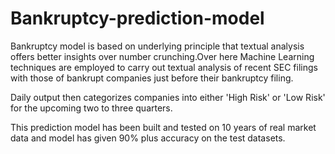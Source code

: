 # Bankruptcy-prediction-model
Bankruptcy model is based on underlying principle that textual analysis offers better insights over number crunching.Over here  Machine Learning techniques are employed to carry out textual analysis of recent SEC filings with those of bankrupt companies just before their bankruptcy filing.

Daily output then categorizes companies into either 'High Risk' or 'Low Risk' for the upcoming two to three quarters.

This prediction model has been built and tested on 10 years of real market data and model has given 90% plus accuracy on the test datasets.
